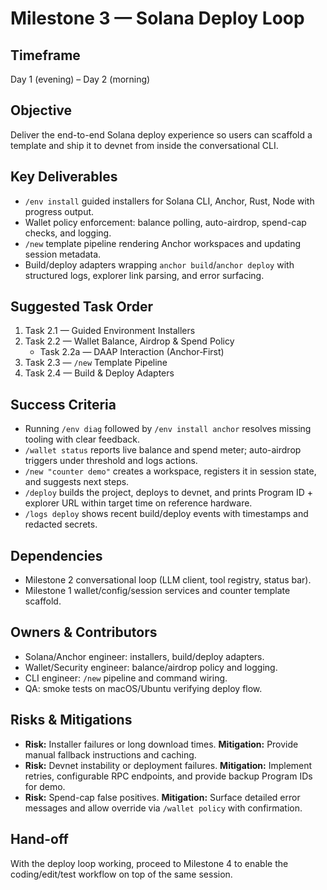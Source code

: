 # Milestone 3 — Solana Deploy Loop

## Timeframe
Day 1 (evening) – Day 2 (morning)

## Objective
Deliver the end-to-end Solana deploy experience so users can scaffold a template and ship it to devnet from inside the conversational CLI.

## Key Deliverables
- `/env install` guided installers for Solana CLI, Anchor, Rust, Node with progress output.
- Wallet policy enforcement: balance polling, auto-airdrop, spend-cap checks, and logging.
- `/new` template pipeline rendering Anchor workspaces and updating session metadata.
- Build/deploy adapters wrapping `anchor build`/`anchor deploy` with structured logs, explorer link parsing, and error surfacing.

## Suggested Task Order
1. Task 2.1 — Guided Environment Installers
2. Task 2.2 — Wallet Balance, Airdrop & Spend Policy
   - Task 2.2a — DAAP Interaction (Anchor‑First)
3. Task 2.3 — `/new` Template Pipeline
4. Task 2.4 — Build & Deploy Adapters

## Success Criteria
- Running `/env diag` followed by `/env install anchor` resolves missing tooling with clear feedback.
- `/wallet status` reports live balance and spend meter; auto-airdrop triggers under threshold and logs actions.
- `/new "counter demo"` creates a workspace, registers it in session state, and suggests next steps.
- `/deploy` builds the project, deploys to devnet, and prints Program ID + explorer URL within target time on reference hardware.
- `/logs deploy` shows recent build/deploy events with timestamps and redacted secrets.

## Dependencies
- Milestone 2 conversational loop (LLM client, tool registry, status bar).
- Milestone 1 wallet/config/session services and counter template scaffold.

## Owners & Contributors
- Solana/Anchor engineer: installers, build/deploy adapters.
- Wallet/Security engineer: balance/airdrop policy and logging.
- CLI engineer: `/new` pipeline and command wiring.
- QA: smoke tests on macOS/Ubuntu verifying deploy flow.

## Risks & Mitigations
- **Risk:** Installer failures or long download times. **Mitigation:** Provide manual fallback instructions and caching.
- **Risk:** Devnet instability or deployment failures. **Mitigation:** Implement retries, configurable RPC endpoints, and provide backup Program IDs for demo.
- **Risk:** Spend-cap false positives. **Mitigation:** Surface detailed error messages and allow override via `/wallet policy` with confirmation.

## Hand-off
With the deploy loop working, proceed to Milestone 4 to enable the coding/edit/test workflow on top of the same session.
